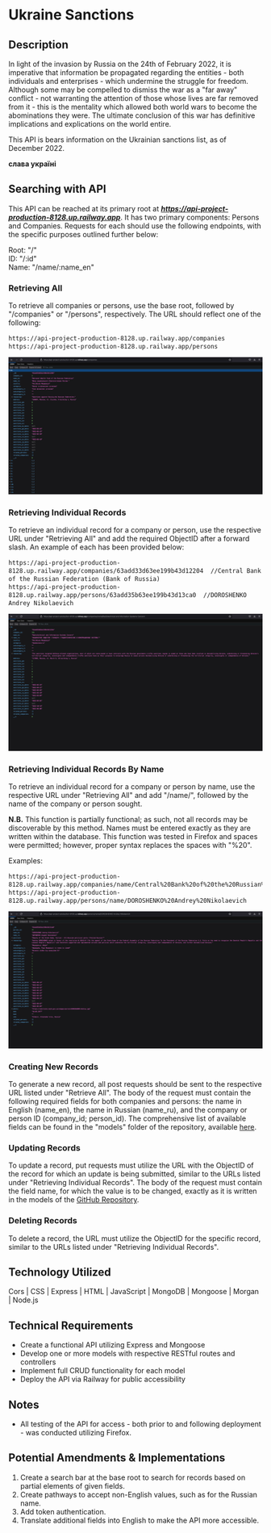 # Ukraine Sanctions

## Description
In light of the invasion by Russia on the 24th of February 2022, it is imperative that information be propagated regarding the entities - both individuals and enterprises - which undermine the struggle for freedom. Although some may be compelled to dismiss the war as a "far away" conflict - not warranting the attention of those whose lives are far removed from it - this is the mentality which allowed both world wars to become the abominations they were. The ultimate conclusion of this war has definitive implications and explications on the world entire.

This API is bears information on the Ukrainian sanctions list, as of December 2022. 

**слава україні**

## Searching with API
This API can be reached at its primary root at ***https://api-project-production-8128.up.railway.app***. It has two primary components: Persons and Companies. Requests for each should use the following endpoints, with the specific purposes outlined further below:

  Root: "/"  
  ID: "/:id"  
  Name: "/name/:name_en"  

  ### Retrieving All
  To retrieve all companies or persons, use the base root, followed by "/companies" or "/persons", respectively. The URL should reflect one of the following:  

    https://api-project-production-8128.up.railway.app/companies  
    https://api-project-production-8128.up.railway.app/persons  

  ![All Companies](./ac.jpg)

  ### Retrieving Individual Records
  To retrieve an individual record for a company or person, use the respective URL under "Retrieving All" and add the required ObjectID after a forward slash. An example of each has been provided below:  

    https://api-project-production-8128.up.railway.app/companies/63add33d63ee199b43d12204  //Central Bank of the Russian Federation (Bank of Russia)  
    https://api-project-production-8128.up.railway.app/persons/63add35b63ee199b43d13ca0  //DOROSHENKO Andrey Nikolaevich 

  ![Individual Record By ID](./icbid.jpg) 

  ### Retrieving Individual Records By Name
  To retrieve an individual record for a company or person by name, use the respective URL under "Retrieving All" and add "/name/", followed by the name of the company or person sought. 
  
  **N.B.** This function is partially functional; as such, not all records may be discoverable by this method. Names must be entered exactly as they are written within the database. This function was tested in Firefox and spaces were permitted; however, proper syntax replaces the spaces with "%20".
  
  Examples:  

    https://api-project-production-8128.up.railway.app/companies/name/Central%20Bank%20of%20the%20Russian%20Federation%20(Bank%20of%20Russia)  
    https://api-project-production-8128.up.railway.app/persons/name/DOROSHENKO%20Andrey%20Nikolaevich  

  ![Individual Record By Name](./ipbn.jpg)

  ### Creating New Records
  To generate a new record, all post requests should be sent to the respective URL listed under "Retrieve All". The body of the request must contain the following required fields for both companies and persons: the name in English (name_en), the name in Russian (name_ru), and the company or person ID (company_id; person_id). The comprehensive list of available fields can be found in the "models" folder of the repository, available [here][GitHub_Repository].

  ### Updating Records
  To update a record, put requests must utilize the URL with the ObjectID of the record for which an update is being submitted, similar to the URLs listed under "Retrieving Individual Records". The body of the request must contain the field name, for which the value is to be changed, exactly as it is written in the models of the [GitHub Repository][GitHub_Repository].

  ### Deleting Records
  To delete a record, the URL must utilize the ObjectID for the specific record, similar to the URLs listed under "Retrieving Individual Records". 

## Technology Utilized
 Cors | CSS | Express | HTML | JavaScript | MongoDB | Mongoose | Morgan | Node.js

## Technical Requirements
- Create a functional API utilizing Express and Mongoose
- Develop one or more models with respective RESTful routes and controllers
- Implement full CRUD functionality for each model
- Deploy the API via Railway for public accessibility

## Notes
- All testing of the API for access - both prior to and following deployment - was conducted utilizing Firefox.

## Potential Amendments & Implementations
1. Create a search bar at the base root to search for records based on partial elements of given fields.
2. Create pathways to accept non-English values, such as for the Russian name.
3. Add token authentication.
4. Translate additional fields into English to make the API more accessible.

[GitHub_Repository]: https://github.com/individual-ism/api-project